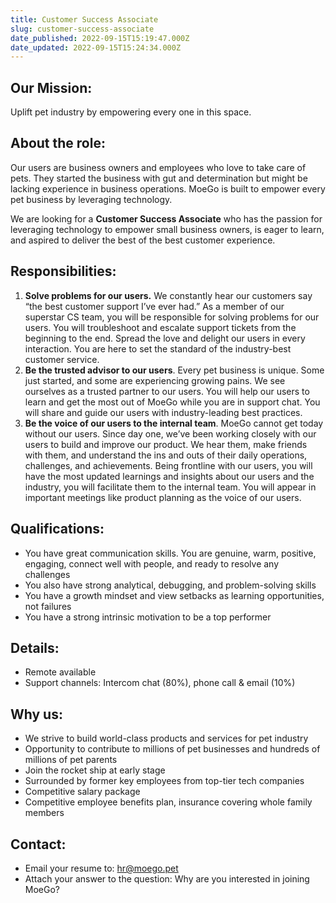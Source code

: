 ```yaml
---
title: Customer Success Associate
slug: customer-success-associate
date_published: 2022-09-15T15:19:47.000Z
date_updated: 2022-09-15T15:24:34.000Z
---
```


## Our Mission:

Uplift pet industry by empowering every one in this space.

## About the role:

Our users are business owners and employees who love to take care of pets. They started the business with gut and determination but might be lacking experience in business operations. MoeGo is built to empower every pet business by leveraging technology.

We are looking for a **Customer Success Associate** who has the passion for leveraging technology to empower small business owners, is eager to learn, and aspired to deliver the best of the best customer experience.

## Responsibilities:

1. **Solve problems for our users.** We constantly hear our customers say “the best customer support I’ve ever had.” As a member of our superstar CS team, you will be responsible for solving problems for our users. You will troubleshoot and escalate support tickets from the beginning to the end. Spread the love and delight our users in every interaction. You are here to set the standard of the industry-best customer service.
2. **Be the trusted advisor to our users**. Every pet business is unique. Some just started, and some are experiencing growing pains. We see ourselves as a trusted partner to our users. You will help our users to learn and get the most out of MoeGo while you are in support chat. You will share and guide our users with industry-leading best practices.
3. **Be the voice of our users to the internal team**. MoeGo cannot get today without our users. Since day one, we’ve been working closely with our users to build and improve our product. We hear them, make friends with them, and understand the ins and outs of their daily operations, challenges, and achievements. Being frontline with our users, you will have the most updated learnings and insights about our users and the industry, you will facilitate them to the internal team. You will appear in important meetings like product planning as the voice of our users.

## Qualifications:

- You have great communication skills. You are genuine, warm, positive, engaging, connect well with people, and ready to resolve any challenges
- You also have strong analytical, debugging, and problem-solving skills
- You have a growth mindset and view setbacks as learning opportunities, not failures
- You have a strong intrinsic motivation to be a top performer

## Details:

- Remote available
- Support channels: Intercom chat (80%), phone call & email (10%)

## **Why us:**

- We strive to build world-class products and services for pet industry
- Opportunity to contribute to millions of pet businesses and hundreds of millions of pet parents
- Join the rocket ship at early stage
- Surrounded by former key employees from top-tier tech companies
- Competitive salary package
- Competitive employee benefits plan, insurance covering whole family members

## Contact:

- Email your resume to: hr@moego.pet
- Attach your answer to the question: Why are you interested in joining MoeGo?

